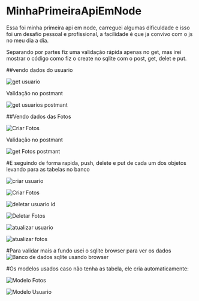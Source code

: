 # MinhaPrimeiraApiEmNode

Essa foi minha primeira api em node, carreguei algumas dificuldade e isso foi um desafio pessoal e profissional, a facilidade é que ja convivo com o js no meu dia a dia.

Separando por partes fiz uma validação rápida apenas no get, mas irei mostrar o código como fiz o create no sqlite com o post, get, delet e put.

##vendo dados do usuario 

![get usuario](https://user-images.githubusercontent.com/50595684/121609097-91971680-ca29-11eb-9098-30731845f851.PNG)

Validação no postmant

![get usuarios postmant](https://user-images.githubusercontent.com/50595684/121609122-9eb40580-ca29-11eb-9852-94959d43a38f.PNG)

##Vendo dados das Fotos

![Criar Fotos](https://user-images.githubusercontent.com/50595684/121609037-6ca2a380-ca29-11eb-9280-145cd6da4beb.PNG)


Validação no postmant

![get Fotos postmant](https://user-images.githubusercontent.com/50595684/121609141-aa9fc780-ca29-11eb-92b9-c5b020110ec3.PNG)


#E seguindo de forma rapida, push, delete e put de cada um dos objetos levando para as tabelas no banco

![criar usuario](https://user-images.githubusercontent.com/50595684/121609261-e175dd80-ca29-11eb-9316-65fffb546c94.PNG)

![Criar Fotos](https://user-images.githubusercontent.com/50595684/121609263-e3d83780-ca29-11eb-847b-71edebf9996e.PNG)

![deletar usuario id](https://user-images.githubusercontent.com/50595684/121609273-ea66af00-ca29-11eb-88ad-d80bda2051a1.PNG)

![Deletar Fotos](https://user-images.githubusercontent.com/50595684/121609288-ed619f80-ca29-11eb-9b06-1c8daf895771.PNG)

![atualizar usuario](https://user-images.githubusercontent.com/50595684/121609319-f18dbd00-ca29-11eb-93b1-213e899acb2a.PNG)

![atualizar fotos](https://user-images.githubusercontent.com/50595684/121609324-f3f01700-ca29-11eb-982d-046041c95d92.PNG)



#Para validar mais a fundo usei o sqlite browser para ver os dados
![Banco de dados sqlite usando browser](https://user-images.githubusercontent.com/50595684/121609384-1bdf7a80-ca2a-11eb-8035-6a6eaeff88fc.PNG)





#Os modelos usados caso não tenha as tabela, ele cria automaticamente:

![Modelo Fotos](https://user-images.githubusercontent.com/50595684/121609436-374a8580-ca2a-11eb-8829-d647c10853be.PNG)

![Modelo Usuario](https://user-images.githubusercontent.com/50595684/121609445-3ca7d000-ca2a-11eb-881e-09dc79fb0820.PNG)
